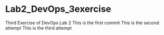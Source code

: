 # Lab2_DevOps_3exercise
Third Exercise of DevOps Lab 2
This is the first commit
This is the second attempt
This is the third attempt
